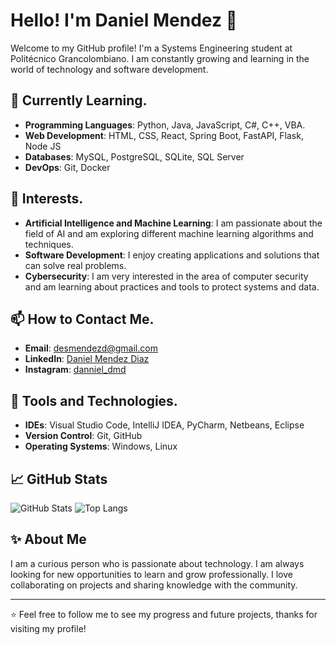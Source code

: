 # Hello! I'm Daniel Mendez 👋

Welcome to my GitHub profile! I'm a Systems Engineering student at Politécnico Grancolombiano. I am constantly growing and learning in the world of technology and software development.

## 🌱 Currently Learning.

- **Programming Languages**: Python, Java, JavaScript, C#, C++, VBA.
- **Web Development**: HTML, CSS, React, Spring Boot, FastAPI, Flask, Node JS
- **Databases**: MySQL, PostgreSQL, SQLite, SQL Server
- **DevOps**: Git, Docker

## 🎯 Interests.

- **Artificial Intelligence and Machine Learning**: I am passionate about the field of AI and am exploring different machine learning algorithms and techniques.
- **Software Development**: I enjoy creating applications and solutions that can solve real problems.
- **Cybersecurity**: I am very interested in the area of computer security and am learning about practices and tools to protect systems and data.

## 📫 How to Contact Me.

- **Email**: [desmendezd@gmail.com](mailto:desmendezd@gmail.com)
- **LinkedIn**: [Daniel Mendez Diaz](https://www.linkedin.com/in/daniel-m%C3%A9ndez-d%C3%ADaz-9a128b258/)
- **Instagram**: [danniel_dmd](https://www.instagram.com/danniel_dmd/)

## 🔧 Tools and Technologies.

- **IDEs**: Visual Studio Code, IntelliJ IDEA, PyCharm, Netbeans, Eclipse
- **Version Control**: Git, GitHub
- **Operating Systems**: Windows, Linux

## 📈 GitHub Stats

![GitHub Stats](https://github-readme-stats.vercel.app/api?username=DannielDMD&show_icons=true&theme=radical)
![Top Langs](https://github-readme-stats.vercel.app/api/top-langs/?username=DannielDMD&layout=compact&theme=radical)

## ✨ About Me

I am a curious person who is passionate about technology. I am always looking for new opportunities to learn and grow professionally. I love collaborating on projects and sharing knowledge with the community.

---

⭐️ Feel free to follow me to see my progress and future projects, thanks for visiting my profile!

